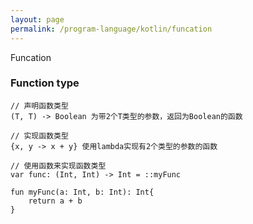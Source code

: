 ```yaml
---
layout: page
permalink: /program-language/kotlin/funcation
---
```


Funcation

### Function type

    // 声明函数类型 
    (T, T) -> Boolean 为带2个T类型的参数，返回为Boolean的函数

    // 实现函数类型
    {x, y -> x + y} 使用lambda实现有2个类型的参数的函数

    // 使用函数来实现函数类型
    var func: (Int, Int) -> Int = ::myFunc

    fun myFunc(a: Int, b: Int): Int{
        return a + b
    }
